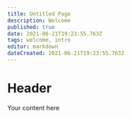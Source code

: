 ```yaml
---
title: Untitled Page
description: Welcome 
published: true
date: 2021-06-21T19:23:55.763Z
tags: welcome, intro
editor: markdown
dateCreated: 2021-06-21T19:23:55.763Z
---
```


# Header
Your content here
